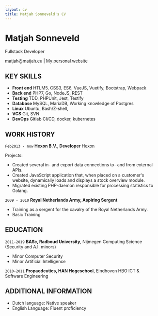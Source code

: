 ```yaml
---
layout: cv
title: Matjah Sonneveld's CV
---
```

# Matjah Sonneveld
Fullstack Developer

<div id="webaddress">
<a href="matjah@matjah.eu">matjah@matjah.eu</a>
| <a href="httsp://www.matjah.eu">My personal website</a>
</div>

## KEY SKILLS

* **Front end**
  HTLM5, CSS3, ES6, VueJS, Vuetify, Bootstrap, Webpack
* **Back end**
  PHP7, Go, NodeJS, REST
* **Testing**
  TDD, PHPUnit, Jest, Testify
* **Database**
  MySQL, MariaDB, Working knowledge of Postgres
* **Linux**
  Ubuntu, Bash/Z-shell, 
* **VCS**
  Git, SVN
* **DevOps**
  Gitlab CI/CD, docker, kubernetes

## WORK HISTORY

`Feb2013 - now`
__Hexon B.V., Developer__ [Hexon](https://hexon.nl)

Projects:
  * Created several in- and export data connections to- and from external APIs.
  * Created JavaScript application that, when placed on a customer's website, dynamically loads and displays a stock overview module.
  * Migrated existing PHP-daemon responsible for processing statistics to Golang.

`2009 - 2010`
__Royal Netherlands Army, Aspiring Sergent__
   * Training as a sergent for the cavalry of the Royal Netherlands Army.
   * Basic Training


## EDUCATION

`2011-2019`
__BASc, Radboud University__, Nijmegen
Computing Science (Security and A.I. minors)
   * Minor Computer Security
   * Minor Artificial Intelligence

`2010-2011`
__Propaedeutics, HAN Hogeschool__, Eindhoven
HBO ICT & Software Engineering

## ADDITIONAL INFORMATION
* Dutch language: Native speaker
* English Language: Fluent proficiency

<!-- ### Footer

Last updated: December 2019 -->



